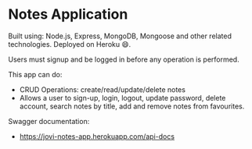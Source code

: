 # Notes Application

Built using: Node.js, Express, MongoDB, Mongoose and other related technologies. Deployed on Heroku 😄.

Users must signup and be logged in before any operation is performed.

This app can do:

- CRUD Operations: create/read/update/delete notes
- Allows a user to sign-up, login, logout, update password, delete account, search notes by title, add and remove notes from favourites.

Swagger documentation:

- https://jovi-notes-app.herokuapp.com/api-docs
